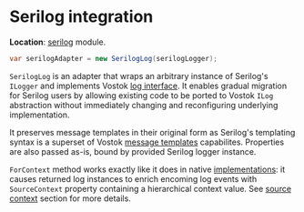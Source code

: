 # Serilog integration

**Location**: [serilog](../modules/serilog.md) module.

```csharp
var serilogAdapter = new SerilogLog(serilogLogger);
```

`SerilogLog` is an adapter that wraps an arbitrary instance of Serilog's `ILogger` and implements Vostok [log interface](../concepts/log-interface.md). It enables gradual migration for Serilog users by allowing existing code to be ported to Vostok `ILog` abstraction without immediately changing and reconfiguring underlying implementation.

It preserves message templates in their original form as Serilog's templating syntax is a superset of Vostok [message templates](../concepts/syntax/message-templates.md) capabilites. Properties are also passed as-is, bound by provided Serilog logger instance.

`ForContext` method works exactly like it does in native [implementations](../implementations/): it causes returned log instances to enrich encoming log events with `SourceContext` property containing a hierarchical context value. See [source context](../concepts/source-context.md) section for more details.

